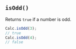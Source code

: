 ## `isOdd()`

Returns `true` if a number is odd.

```javascript
Calc.isOdd(3);
// true
Calc.isOdd(4);
// false
```

